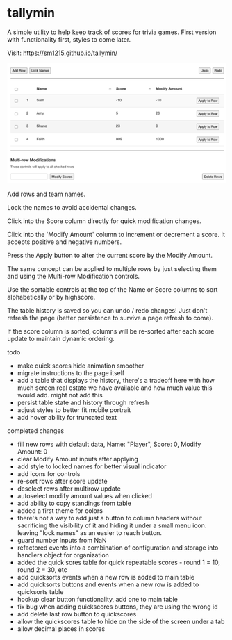 # tallymin

A simple utility to help keep track of scores for trivia games. First version with functionality first, styles to come later.

Visit: https://sm1215.github.io/tallymin/

![Preview](images/preview.png)

Add rows and team names.

Lock the names to avoid accidental changes.

Click into the Score column directly for quick modification changes.

Click into the 'Modify Amount' column to increment or decrement a score. It accepts positive and negative numbers. 

Press the Apply button to alter the current score by the Modify Amount.

The same concept can be applied to multiple rows by just selecting them and using the Multi-row Modification controls.

Use the sortable controls at the top of the Name or Score columns to sort alphabetically or by highscore.

The table history is saved so you can undo / redo changes! Just don't refresh the page (better persistence to survive a page refresh to come).

If the score column is sorted, columns will be re-sorted after each score update to maintain dynamic ordering.

todo
  - make quick scores hide animation smoother
  - migrate instructions to the page itself
  - add a table that displays the history, there's a tradeoff here with how much screen real estate we have available and how much value this would add. might not add this
  - persist table state and history through refresh
  - adjust styles to better fit mobile portrait
  - add hover ability for truncated text

completed changes
  - fill new rows with default data, Name: "Player", Score: 0, Modify Amount: 0
  - clear Modify Amount inputs after applying
  - add style to locked names for better visual indicator
  - add icons for controls
  - re-sort rows after score update
  - deselect rows after multirow update
  - autoselect modify amount values when clicked
  - add ability to copy standings from table
  - added a first theme for colors
  - there's not a way to add just a button to column headers without sacrificing the visibility of it and hiding it under a small menu icon. leaving "lock names" as an easier to reach button.
  - guard number inputs from NaN
  - refactored events into a combination of configuration and storage into handlers object for organization
  - added the quick sores table for quick repeatable scores - round 1 = 10, round 2 = 30, etc
  - add quicksorts events when a new row is added to main table
  - add quicksorts buttons and events when a new row is added to quicksorts table
  - hookup clear button functionality, add one to main table
  - fix bug when adding quickscores buttons, they are using the wrong id
  - add delete last row button to quickscores
  - allow the quickscores table to hide on the side of the screen under a tab
  - allow decimal places in scores